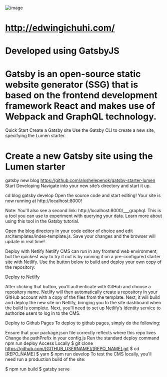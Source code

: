 ![image](https://user-images.githubusercontent.com/10649124/119934337-493e1a00-bf8e-11eb-9f8e-539cfc3fd719.png)

# http://edwingichuhi.com/
# Developed using GatsbyJS
# Gatsby is an open-source static website generator (SSG) that is based on the frontend development framework React and makes use of Webpack and GraphQL technology.

Quick Start
Create a Gatsby site
Use the Gatsby CLI to create a new site, specifying the Lumen starter.

# Create a new Gatsby site using the Lumen starter
gatsby new blog https://github.com/alxshelepenok/gatsby-starter-lumen
Start Developing
Navigate into your new site’s directory and start it up.

cd blog
gatsby develop
Open the source code and start editing!
Your site is now running at http://localhost:8000!

Note: You'll also see a second link: http://localhost:8000/___graphql. This is a tool you can use to experiment with querying your data. Learn more about using this tool in the Gatsby tutorial.

Open the blog directory in your code editor of choice and edit src/templates/index-template.js. Save your changes and the browser will update in real time!

Deploy with Netlify
Netlify CMS can run in any frontend web environment, but the quickest way to try it out is by running it on a pre-configured starter site with Netlify. Use the button below to build and deploy your own copy of the repository:

Deploy to Netlify

After clicking that button, you’ll authenticate with GitHub and choose a repository name. Netlify will then automatically create a repository in your GitHub account with a copy of the files from the template. Next, it will build and deploy the new site on Netlify, bringing you to the site dashboard when the build is complete. Next, you’ll need to set up Netlify’s Identity service to authorize users to log in to the CMS.

Deploy to Github Pages
To deploy to github pages, simply do the following:

Ensure that your package.json file correctly reflects where this repo lives
Change the pathPrefix in your config.js
Run the standard deploy command
npm run deploy
Access Locally
$ git clone https://github.com/[GITHUB_USERNAME]/[REPO_NAME].git
$ cd [REPO_NAME]
$ yarn
$ npm run develop
To test the CMS locally, you'll need run a production build of the site:

$ npm run build
$ gatsby serve
